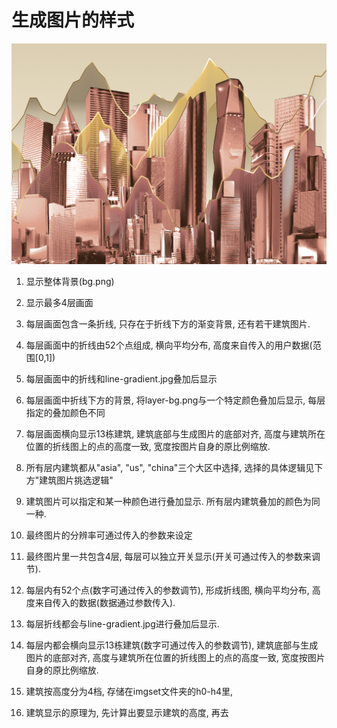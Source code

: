 

# 生成图片的样式
![Reference](ref.png)
1. 显示整体背景(bg.png)
2. 显示最多4层画面
3. 每层画面包含一条折线, 只存在于折线下方的渐变背景, 还有若干建筑图片.
4. 每层画面中的折线由52个点组成, 横向平均分布, 高度来自传入的用户数据(范围[0,1])
5. 每层画面中的折线和line-gradient.jpg叠加后显示
6. 每层画面中折线下方的背景, 将layer-bg.png与一个特定颜色叠加后显示, 每层指定的叠加颜色不同
7. 每层画面横向显示13栋建筑, 建筑底部与生成图片的底部对齐, 高度与建筑所在位置的折线图上的点的高度一致, 宽度按图片自身的原比例缩放. 
8. 所有层内建筑都从"asia", "us", "china"三个大区中选择, 选择的具体逻辑见下方"建筑图片挑选逻辑"
9. 建筑图片可以指定和某一种颜色进行叠加显示. 所有层内建筑叠加的颜色为同一种.

1. 最终图片的分辨率可通过传入的参数来设定
2. 最终图片里一共包含4层, 每层可以独立开关显示(开关可通过传入的参数来调节). 
2. 每层内有52个点(数字可通过传入的参数调节), 形成折线图, 横向平均分布, 高度来自传入的数据(数据通过参数传入).
3. 每层折线都会与line-gradient.jpg进行叠加后显示.
3. 每层内都会横向显示13栋建筑(数字可通过传入的参数调节), 建筑底部与生成图片的底部对齐, 高度与建筑所在位置的折线图上的点的高度一致, 宽度按图片自身的原比例缩放.
4. 建筑按高度分为4档, 存储在imgset文件夹的h0-h4里, 
4. 建筑显示的原理为, 先计算出要显示建筑的高度, 再去